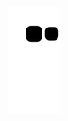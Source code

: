 
![](https://raw.githubusercontent.com/SANJINGSHOU14/SANJINGSHOU14/master/assets/github-contribution-grid-snake.svg)
